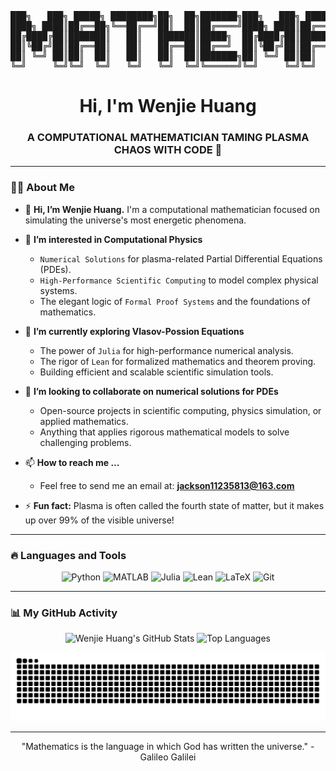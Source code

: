 <!-- The epic ASCII art stays! -->
<div align="center">
<pre>
███╗   ███╗ █████╗ ████████╗██╗  ██╗███████╗███╗   ███╗ █████╗ ████████╗██╗  ██████╗   ██████╗ 
████╗ ████║██╔══██╗╚══██╔══╝██║  ██║██╔════╝████╗ ████║██╔══██╗╚══██╔══╝██║ ██╔════╝  ██╔════╝ 
██╔████╔██║███████║   ██║   ███████║█████╗  ██╔████╔██║███████║   ██║   ██║ ██║       ╚█████╗  
██║╚██╔╝██║██╔══██║   ██║   ██╔══██║██╔══╝  ██║╚██╔╝██║██╔══██║   ██║   ██║ ██║        ╚═══██╗ 
██║ ╚═╝ ██║██║  ██║   ██║   ██║  ██║███████╗██║ ╚═╝ ██║██║  ██║   ██║   ██║ ╔═█████╝  ██████╔╝ 
╚═╝     ╚═╝╚═╝  ╚═╝   ╚═╝   ╚═╝  ╚═╝╚══════╝╚═╝     ╚═╝╚═╝  ╚═╝   ╚═╝   ╚═╝ ╚═════╝   ╚═════╝  
</pre>
</div>

<!-- Title in English, with your professional focus -->
<h1 align="center">Hi, I'm Wenjie Huang</h1>
<h3 align="center">A COMPUTATIONAL MATHEMATICIAN TAMING PLASMA CHAOS WITH CODE 🌌</h3>

---

### 👨‍💻 About Me

- 👋 **Hi, I’m Wenjie Huang.** I'm a computational mathematician focused on simulating the universe's most energetic phenomena.

- 👀 **I’m interested in Computational Physics**
  - `Numerical Solutions` for plasma-related Partial Differential Equations (PDEs).
  - `High-Performance Scientific Computing` to model complex physical systems.
  - The elegant logic of `Formal Proof Systems` and the foundations of mathematics.

- 🌱 **I’m currently exploring Vlasov-Possion Equations**
  - The power of `Julia` for high-performance numerical analysis.
  - The rigor of `Lean` for formalized mathematics and theorem proving.
  - Building efficient and scalable scientific simulation tools.

- 💞️ **I’m looking to collaborate on numerical solutions for PDEs**
  - Open-source projects in scientific computing, physics simulation, or applied mathematics.
  - Anything that applies rigorous mathematical models to solve challenging problems.

- 📫 **How to reach me ...**
  - Feel free to send me an email at: **jackson11235813@163.com**

- ⚡ **Fun fact:** Plasma is often called the fourth state of matter, but it makes up over 99% of the visible universe!

---

### 🔥 Languages and Tools

<p align="center">
  <img src="https://img.shields.io/badge/Python-3776AB?style=for-the-badge&logo=python&logoColor=white" alt="Python"/>
  <img src="https://img.shields.io/badge/MATLAB-0076A8?style=for-the-badge&logo=mathworks&logoColor=white" alt="MATLAB"/>
  <img src="https://img.shields.io/badge/Julia-9558B2?style=for-the-badge&logo=julia&logoColor=white" alt="Julia"/>
  <img src="https://img.shields.io/badge/Lean-Proof%20Assistant-orange?style=for-the-badge" alt="Lean"/>
  <img src="https://img.shields.io/badge/LaTeX-008080?style=for-the-badge&logo=latex&logoColor=white" alt="LaTeX"/>
  <img src="https://img.shields.io/badge/Git-F05032?style=for-the-badge&logo=git&logoColor=white" alt="Git"/>
</p>

---

### 📊 My GitHub Activity

<!-- GitHub stat cards with a clean, light theme. Don't forget to change the username! -->
<p align="center">
  <img src="https://github-readme-stats.vercel.app/api?username=Michael-Jackson666&show_icons=true&theme=default&hide_border=false&icon_color=2F80ED&title_color=2F80ED&text_color=333" alt="Wenjie Huang's GitHub Stats" />
  <img src="https://github-readme-stats.vercel.app/api/top-langs/?username=Michael-Jackson666&layout=compact&theme=default&hide_border=false&icon_color=2F80ED&title_color=2F80ED&text_color=333" alt="Top Languages" />
</p>

<!-- The light version of the snake animation. Don't forget to change the username! -->
<div align="center">
  <img src="https://github.com/Michael-Jackson666/Michael-Jackson666/blob/output/github-contribution-grid-snake.svg" alt="snek" />
</div>

---
<!-- A fitting quote for a scientist -->
<p align="center">
  "Mathematics is the language in which God has written the universe." - Galileo Galilei
</p>
